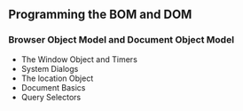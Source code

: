## Programming the BOM and DOM
### Browser Object Model and Document Object Model

- The Window Object and Timers
- System Dialogs
- The location Object
- Document Basics
- Query Selectors